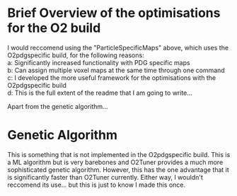 # Brief Overview of the optimisations for the O2 build

I would reccomend using the "ParticleSpecificMaps" above, which uses the O2pdgspecific build, for the following reasons: <br>
a: Significantly increased functionality with PDG specific maps <br>
b: Can assign multiple voxel maps at the same time through one command <br>
c: I developed the more useful framework for the optimisations with the O2pdgspecific build <br>
d: This is the full extent of the readme that I am going to write... <br>

Apart from the genetic algorithm...
# Genetic Algorithm
This is something that is not implemented in the O2pdgspecific build. This is a ML algorithm but is very barebones and O2Tuner provides a much more sophisticated genetic algorithm. However, this has the one advantage that it is significantly faster than O2Tuner currently. Either way, I wouldn't reccomend its use... but this is just to know I made this once. 